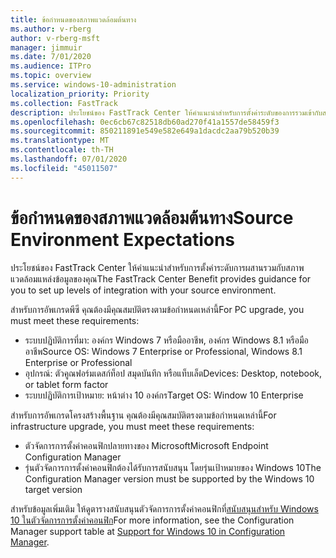 ```yaml
---
title: ข้อกำหนดของสภาพแวดล้อมต้นทาง
ms.author: v-rberg
author: v-rberg-msft
manager: jimmuir
ms.date: 7/01/2020
ms.audience: ITPro
ms.topic: overview
ms.service: windows-10-administration
localization_priority: Priority
ms.collection: FastTrack
description: ประโยชน์ของ FastTrack Center ให้คําแนะนําสําหรับการตั้งค่าระดับของการรวมเข้ากับสภาพแวดล้อมแหล่งข้อมูลของคุณสําหรับการปรับใช้ Windows 10
ms.openlocfilehash: 0ec6cb67c82518db60ad270f41a1557de58459f3
ms.sourcegitcommit: 850211891e549e582e649a1dacdc2aa79b520b39
ms.translationtype: MT
ms.contentlocale: th-TH
ms.lasthandoff: 07/01/2020
ms.locfileid: "45011507"
---
```

# <a name="source-environment-expectations"></a><span data-ttu-id="3b8b2-103">ข้อกำหนดของสภาพแวดล้อมต้นทาง</span><span class="sxs-lookup"><span data-stu-id="3b8b2-103">Source Environment Expectations</span></span>

<span data-ttu-id="3b8b2-104">ประโยชน์ของ FastTrack Center ให้คําแนะนําสําหรับการตั้งค่าระดับการผสานรวมกับสภาพแวดล้อมแหล่งข้อมูลของคุณ</span><span class="sxs-lookup"><span data-stu-id="3b8b2-104">The FastTrack Center Benefit provides guidance for you to set up levels of integration with your source environment.</span></span>
  
<span data-ttu-id="3b8b2-105">สําหรับการอัพเกรดพีซี คุณต้องมีคุณสมบัติตรงตามข้อกําหนดเหล่านี้</span><span class="sxs-lookup"><span data-stu-id="3b8b2-105">For PC upgrade, you must meet these requirements:</span></span>

- <span data-ttu-id="3b8b2-106">ระบบปฏิบัติการที่มา: องค์กร Windows 7 หรือมืออาชีพ, องค์กร Windows 8.1 หรือมืออาชีพ</span><span class="sxs-lookup"><span data-stu-id="3b8b2-106">Source OS: Windows 7 Enterprise or Professional, Windows 8.1 Enterprise or Professional</span></span>
- <span data-ttu-id="3b8b2-107">อุปกรณ์: ตัวคูณฟอร์มเดสก์ท็อป สมุดบันทึก หรือแท็บเล็ต</span><span class="sxs-lookup"><span data-stu-id="3b8b2-107">Devices: Desktop, notebook, or tablet form factor</span></span>
- <span data-ttu-id="3b8b2-108">ระบบปฏิบัติการเป้าหมาย: หน้าต่าง 10 องค์กร</span><span class="sxs-lookup"><span data-stu-id="3b8b2-108">Target OS: Window 10 Enterprise</span></span>

<span data-ttu-id="3b8b2-109">สําหรับการอัพเกรดโครงสร้างพื้นฐาน คุณต้องมีคุณสมบัติตรงตามข้อกําหนดเหล่านี้</span><span class="sxs-lookup"><span data-stu-id="3b8b2-109">For infrastructure upgrade, you must meet these requirements:</span></span>   

- <span data-ttu-id="3b8b2-110">ตัวจัดการการตั้งค่าคอนฟิกปลายทางของ Microsoft</span><span class="sxs-lookup"><span data-stu-id="3b8b2-110">Microsoft Endpoint Configuration Manager</span></span>  
- <span data-ttu-id="3b8b2-111">รุ่นตัวจัดการการตั้งค่าคอนฟิกต้องได้รับการสนับสนุน โดยรุ่นเป้าหมายของ Windows 10</span><span class="sxs-lookup"><span data-stu-id="3b8b2-111">The Configuration Manager version must be supported by the Windows 10 target version</span></span>

<span data-ttu-id="3b8b2-112">สําหรับข้อมูลเพิ่มเติม ให้ดูตารางสนับสนุนตัวจัดการการตั้งค่าคอนฟิกที่[สนับสนุนสําหรับ Windows 10 ในตัวจัดการการตั้งค่าคอนฟิก](https://docs.microsoft.com/sccm/core/plan-design/configs/support-for-windows-10)</span><span class="sxs-lookup"><span data-stu-id="3b8b2-112">For more information, see the Configuration Manager support table at [Support for Windows 10 in Configuration Manager](https://docs.microsoft.com/sccm/core/plan-design/configs/support-for-windows-10).</span></span>
  
